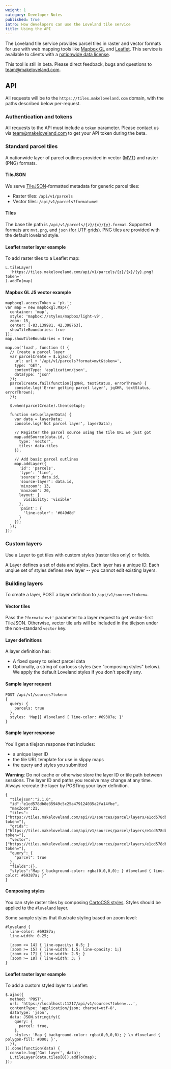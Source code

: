 ```yaml
---
weight: 1
category: Developer Notes
published: true
intro: How developers can use the Loveland tile service
title: Using the API
---
```


The Loveland tile service provides parcel tiles in raster and vector formats for use with web mapping tools like [Mapbox GL](https://www.mapbox.com/help/define-mapbox-gl/) and [Leaflet](https://leafletjs.com/). This service is available to clients with a [nationwide data license](https://makeloveland.com/parcels).

This tool is still in beta. Please direct feedback, bugs and questions to [team@makeloveland.com](mailto:team@makeloveland.com).

## API

All requests will be to the `https://tiles.makeloveland.com` domain, with the paths described below per-request.

### Authentication and tokens

All requests to the API must include a `token` parameter. Please contact us via [team@makeloveland.com](mailto:team@makeloveland.com) to get your API token during the beta.

### Standard parcel tiles

A nationwide layer of parcel outlines provided in vector ([MVT](https://www.mapbox.com/vector-tiles/specification/)) and raster (PNG) formats.

#### TileJSON

We serve [TileJSON](https://www.mapbox.com/help/define-tilejson/)-formatted metadata for generic parcel tiles:

* Raster tiles: `/api/v1/parcels`
* Vector tiles: `/api/v1/parcels?format=mvt`

#### Tiles

The base tile path is `/api/v1/parcels/{z}/{x}/{y}.format`. Supported formats are `mvt`, `png`, and `json` ([for UTF grids](https://blog.mapbox.com/how-interactivity-works-with-utfgrid-3b7d437f9ca9)). PNG tiles are provided with the default loveland style.

#### Leaflet raster layer example

To add raster tiles to a Leaflet map:

```
L.tileLayer(
  'https://tiles.makeloveland.com/api/v1/parcels/{z}/{x}/{y}.png?token='
).addTo(map)
```

#### Mapbox GL JS vector example

```
mapboxgl.accessToken = 'pk.';
var map = new mapboxgl.Map({
  container: 'map',
  style: 'mapbox://styles/mapbox/light-v9',
  zoom: 15,
  center: [-83.139981, 42.398763],
  showTileBoundaries: true
});
map.showTileBoundaries = true;

map.on('load', function () {
  // Create a parcel layer
  var parcelCreate = $.ajax({
    url: url + '/api/v1/parcels?format=mvt&token=',
    type: 'GET',
    contentType: 'application/json',
    dataType: 'json'
  });
  parcelCreate.fail(function(jqXHR, textStatus, errorThrown) {
    console.log('Error getting parcel layer', jqXHR, textStatus, errorThrown);
  });

  $.when(parcelCreate).then(setup);

  function setup(layerData) {
    var data = layerData;
    console.log('Got parcel layer', layerData);

    // Register the parcel source using the tile URL we just got
    map.addSource(data.id, {
      type: 'vector',
      tiles: data.tiles
    });

    // Add basic parcel outlines
    map.addLayer({
      'id': 'parcels',
      'type': 'line',
      'source': data.id,
      'source-layer': data.id,
      'minzoom': 13,
      'maxzoom': 20,
      layout: {
        visibility: 'visible'
      },
      'paint': {
        'line-color': '#649d8d'
      }
    });
  });
});
```

### Custom layers

Use a Layer to get tiles with custom styles (raster tiles only) or fields.

A Layer defines a set of data and styles. Each layer has a unique ID. Each unqiue set of styles defines new layer -- you cannot edit existing layers.

### Building layers

To create a layer, POST a layer definition to `/api/v1/sources?token=`.

#### Vector tiles

Pass the `?format='mvt'` parameter to a layer request to get vector-first TileJSON.
Otherwise, vector tile urls will be included in the tilejson under the non-standard `vector`
key.

#### Layer definitions

A layer definition has:

- A fixed query to select parcel data
- Optionally, a string of cartocss styles (see "composing styles" below). We apply
  the default Loveland styles if you don't specify any.

#### Sample layer request

```
POST /api/v1/sources?token=
{
  query: {
    parcels: true
  },
  styles: 'Map{} #loveland { line-color: #69387a; }'
}
```

#### Sample layer response

You'll get a tilejson response that includes:

- a unique layer ID
- the tile URL template for use in slippy maps
- the query and styles you submitted

**Warning**: Do not cache or otherwise store the layer ID or tile path between
sessions. The layer ID and paths you receive may change at any time.
Always recreate the layer by POSTing your layer definition.

```
{
  "tilejson":"2.1.0",
  "id":"e1cd578db8e35949c5c25a479124035a2fa14fbe",
  "maxZoom":21,
  "tiles":["https://tiles.makeloveland.com/api/v1/sources/parcel/layers/e1cd578db8e35949c5c25a479124035a2fa14fbe/{z}/{x}/{y}.png?token="],
  "grids":["https://tiles.makeloveland.com/api/v1/sources/parcel/layers/e1cd578db8e35949c5c25a479124035a2fa14fbe/{z}/{x}/{y}.json?token="],
  "vector":["https://tiles.makeloveland.com/api/v1/sources/parcel/layers/e1cd578db8e35949c5c25a479124035a2fa14fbe/{z}/{x}/{y}.mvt?token="],
  "query": {
    "parcel": true
  },
  "fields":{},
  "styles":"Map { background-color: rgba(0,0,0,0); } #loveland { line-color: #69387a; }"
}
```

#### Composing styles

You can style raster tiles by composing [CartoCSS styles](https://carto.com/developers/styling/cartocss/). Styles should be applied to the `#loveland` layer.

Some sample styles that illustrate styling based on zoom level:

```
#loveland {
  line-color: #69387a;
  line-width: 0.25;

  [zoom >= 14] { line-opacity: 0.5; }
  [zoom >= 15] { line-width: 1.5; line-opacity: 1;}
  [zoom >= 17] { line-width: 2.5; }
  [zoom >= 18] { line-width: 3; }
}
```

#### Leaflet raster layer example

To add a custom styled layer to Leaflet:

```
$.ajax({
  method: 'POST',
  url: 'https://localhost:11217/api/v1/sources?token=...',
  contentType: 'application/json; charset=utf-8',
  dataType: 'json',
  data: JSON.stringify({
    query: {
      parcel: true,
    },
    styles: 'Map { background-color: rgba(0,0,0,0); } \n #loveland { polygon-fill: #000; }',
  }),
}).done(function(data) {
  console.log('Got layer', data);
  L.tileLayer(data.tiles[0]).addTo(map);
});
```


